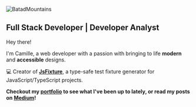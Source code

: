 
![BatadMountains](https://github.com/user-attachments/assets/cafe6b9d-4534-4eb2-8a2a-4d13d252e7fe)

## Full Stack Developer | Developer Analyst

Hey there!

I'm Camille, a web developer with a passion with bringing to life **modern** and **accessible** designs.

💻 Creator of **[JsFixture](https://github.com/js-fixture)**, a type-safe test fixture generator for JavaScript/TypeScript projects.

**Checkout my [portfolio](https://camillefontaine.dev/) to see what I've been up to lately, or read my posts on [Medium](https://medium.com/@camille.fontaine93)!**
